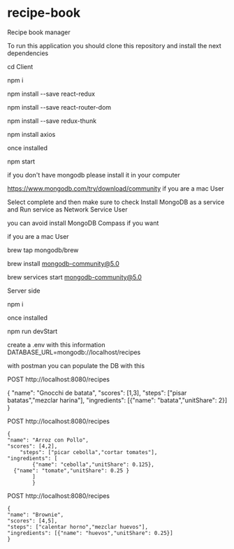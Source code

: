 # recipe-book
Recipe book manager	

To run this application you should clone this repository and install the next dependencies


cd Client

npm i

npm install --save react-redux

npm install --save react-router-dom

npm install --save redux-thunk

npm install axios

once installed

npm start


if you don't have mongodb please install it in your computer 

https://www.mongodb.com/try/download/community
if you are a mac User

Select complete and then make sure to check Install MongoDB as a service and Run service as Network Service User

you can avoid install MongoDB Compass if you want


if you are a mac User


brew tap mongodb/brew


brew install mongodb-community@5.0


brew services start mongodb-community@5.0



Server side

npm i

once installed

npm run devStart


create a .env with this information
DATABASE_URL=mongodb://localhost/recipes


with postman you can populate the DB with this

POST http://localhost:8080/recipes

   { "name": "Gnocchi de batata",
    "scores": [1,3],
    "steps": ["pisar batatas","mezclar harina"],
    "ingredients": [{"name": "batata","unitShare": 2}]
    }


POST http://localhost:8080/recipes

  	{
	"name": "Arroz con Pollo",
    "scores": [4,2],
		"steps": ["picar cebolla","cortar tomates"],
    "ingredients": [
			{"name": "cebolla","unitShare": 0.125},
      {"name": "tomate","unitShare": 0.25 }
			]
			}
		
	
POST http://localhost:8080/recipes

    {
    "name": "Brownie",
    "scores": [4,5],
    "steps": ["calentar horno","mezclar huevos"],
    "ingredients": [{"name": "huevos","unitShare": 0.25}]
    }

